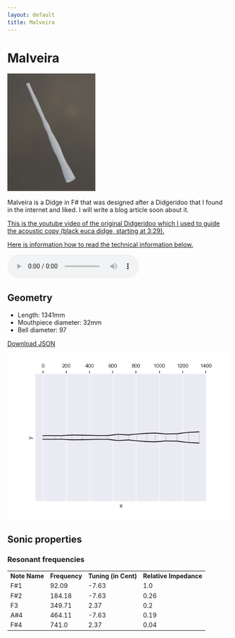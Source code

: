 ```yaml
---
layout: default
title: Malveira
---
```


# Malveira

<img class="didge_image" src="malveira.png" width="200"/>

Malveira is a Didge in F# that was designed after a Didgeridoo that I found in the internet and liked. I will write a blog article soon about it.

[This is the youtube video of the original Didgeridoo which I used to guide the acoustic copy (black euca didge, starting at 3:29).](https://www.youtube.com/watch?v=Ff0EH5s9P-0&t=212s)

[Here is information how to read the technical information below.](/2025/02/13/how-to-read-outputs-of-didgelab.html)

<audio controls>
    <source src="malveira-short-song.mp3" type="audio/mp3">
    Your browser does not support the audio element.
</audio>

## Geometry

* Length: 1341mm
* Mouthpiece diameter: 32mm
* Bell diameter: 97

[Download JSON](geo.json)


<img src="geo.png" size="200"/>
    
## Sonic properties

### Resonant frequencies

<table class="analysis_table">
<tr class='even'><td><strong>
Note Name</strong></td>
<td><strong>Frequency</strong></td>
<td><strong>Tuning (in Cent)</strong></td>
<td><strong>Relative Impedance</strong>
</td></tr>
<tr><td>
F#1</td>
<td>92.09</td>
<td>-7.63</td>
<td>1.0
</td></tr>
<tr class="even"><td>
F#2</td>
<td>184.18</td>
<td>-7.63</td>
<td>0.26
</td></tr>
<tr><td>
F3</td>
<td>349.71</td>
<td>2.37</td>
<td>0.2
</td></tr>
<tr class="even"><td>
A#4</td>
<td>464.11</td>
<td>-7.63</td>
<td>0.19
</td></tr>
<tr><td>
F#4</td>
<td>741.0</td>
<td>2.37</td>
<td>0.04
</td></tr>

</table>
